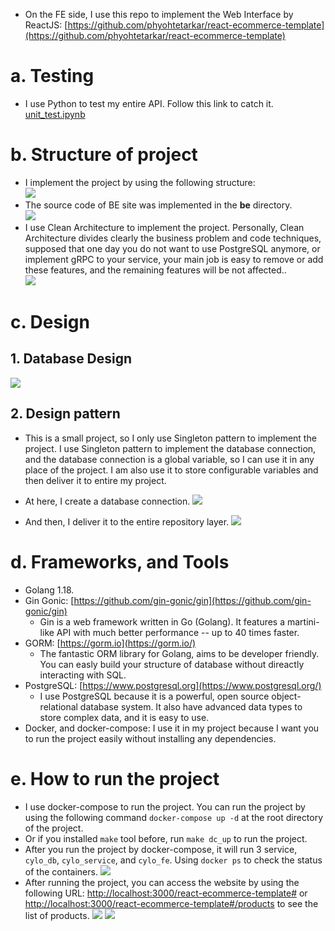 * On the FE side, I use this repo to implement the Web Interface by ReactJS: [https://github.com/phyohtetarkar/react-ecommerce-template](https://github.com/phyohtetarkar/react-ecommerce-template)
# a. Testing
* I use Python to test my entire API. Follow this link to catch it. [unit_test.ipynb](./unit_test.ipynb)

# b. Structure of project
* I implement the project by using the following structure:<br>
  ![](./img/01.png)
* The source code of BE site was implemented in the **be** directory.<br>
  ![](./img/02.png)
* I use Clean Architecture to implement the project. Personally, Clean Architecture divides clearly the business problem and code techniques, supposed that one day you do not want to use PostgreSQL anymore, or implement gRPC to your service, your main job is easy to remove or add these features, and the remaining features will be not affected..<br>
  ![](./img/03.png)

# c. Design
## 1. Database Design
![](./img/04.png)
## 2. Design pattern
* This is a small project, so I only use Singleton pattern to implement the project. I use Singleton pattern to implement the database connection, and the database connection is a global variable, so I can use it in any place of the project. I am also use it to store configurable variables and then deliver it to entire my project.
* At here, I create a database connection.
  ![](./img/05.png)

* And then, I deliver it to the entire repository layer.
  ![](./img/06.png)

# d. Frameworks, and Tools
* Golang 1.18.
* Gin Gonic: [https://github.com/gin-gonic/gin](https://github.com/gin-gonic/gin)
  * Gin is a web framework written in Go (Golang). It features a martini-like API with much better performance -- up to 40 times faster.
* GORM: [https://gorm.io](https://gorm.io/)
  * The fantastic ORM library for Golang, aims to be developer friendly. You can easly build your structure of database without direactly interacting with SQL.
* PostgreSQL: [https://www.postgresql.org](https://www.postgresql.org/)
  * I use PostgreSQL because it is a powerful, open source object-relational database system. It also have advanced data types to store complex data, and it is easy to use.
* Docker, and docker-compose: I use it in my project because I want you to run the project easily without installing any dependencies.

# e. How to run the project
* I use docker-compose to run the project. You can run the project by using the following command `docker-compose up -d` at the root directory of the project.
* Or if you installed `make` tool before, run `make dc_up` to run the project.
* After you run the project by docker-compose, it will run 3 service, `cylo_db`, `cylo_service`, and `cylo_fe`. Using `docker ps` to check the status of the containers.
  ![](./img/07.png)
* After running the project, you can access the website by using the following URL: [http://localhost:3000/react-ecommerce-template#](http://localhost:3000/react-ecommerce-template#/) or [http://localhost:3000/react-ecommerce-template#/products](http://localhost:3000/react-ecommerce-template#/products) to see the list of products.
  ![](./img/08.png)
  ![](./img/09.png)